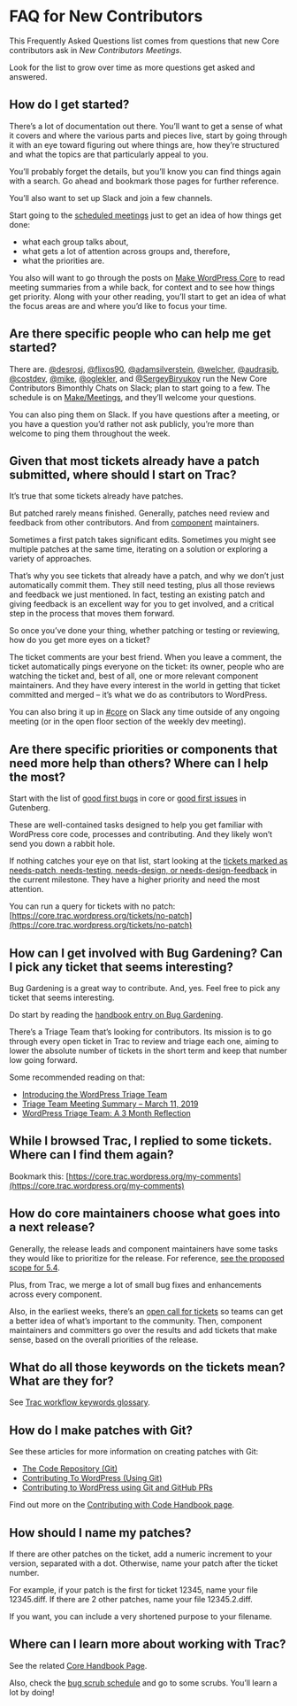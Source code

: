 # FAQ for New Contributors

This Frequently Asked Questions list comes from questions that new Core contributors ask in *New Contributors Meetings*.

Look for the list to grow over time as more questions get asked and answered.

## How do I get started?

There’s a lot of documentation out there. You’ll want to get a sense of what it covers and where the various parts and pieces live, start by going through it with an eye toward figuring out where things are, how they’re structured and what the topics are that particularly appeal to you.

You’ll probably forget the details, but you’ll know you can find things again with a search. Go ahead and bookmark those pages for further reference.

You’ll also want to set up Slack and join a few channels.

Start going to the [scheduled meetings](https://make.wordpress.org/meetings/) just to get an idea of how things get done:

*   what each group talks about,
*   what gets a lot of attention across groups and, therefore,
*   what the priorities are.

You also will want to go through the posts on [Make WordPress Core](https://make.wordpress.org/core/) to read meeting summaries from a while back, for context and to see how things get priority. Along with your other reading, you’ll start to get an idea of what the focus areas are and where you’d like to focus your time.

## Are there specific people who can help me get started?

There are. [@desrosj](https://profiles.wordpress.org/desrosj/), [@flixos90](https://profiles.wordpress.org/flixos90/), [@adamsilverstein](https://profiles.wordpress.org/adamsilverstein/), [@welcher](https://profiles.wordpress.org/welcher/), [@audrasjb](https://profiles.wordpress.org/audrasjb/), [@costdev](https://profiles.wordpress.org/costdev/), [@mike](https://profiles.wordpress.org/mike/), [@oglekler](https://profiles.wordpress.org/oglekler/), and [@SergeyBiryukov](https://profiles.wordpress.org/SergeyBiryukov/) run the New Core Contributors Bimonthly Chats on Slack; plan to start going to a few. The schedule is on [Make/Meetings](https://make.wordpress.org/meetings/), and they’ll welcome your questions.

You can also ping them on Slack. If you have questions after a meeting, or you have a question you’d rather not ask publicly, you’re more than welcome to ping them throughout the week.

## Given that most tickets already have a patch submitted, where should I start on Trac?

It’s true that some tickets already have patches.

But patched rarely means finished. Generally, patches need review and feedback from other contributors. And from [component](https://make.wordpress.org/core/components/) maintainers.

Sometimes a first patch takes significant edits. Sometimes you might see multiple patches at the same time, iterating on a solution or exploring a variety of approaches.

That’s why you see tickets that already have a patch, and why we don’t just automatically commit them. They still need testing, plus all those reviews and feedback we just mentioned. In fact, testing an existing patch and giving feedback is an excellent way for you to get involved, and a critical step in the process that moves them forward.

So once you’ve done your thing, whether patching or testing or reviewing, how do you get more eyes on a ticket?

The ticket comments are your best friend. When you leave a comment, the ticket automatically pings everyone on the ticket: its owner, people who are watching the ticket and, best of all, one or more relevant component maintainers. And they have every interest in the world in getting that ticket committed and merged – it’s what we do as contributors to WordPress.

You can also bring it up in [#core](https://wordpress.slack.com/archives/C02RQBWTW) on Slack any time outside of any ongoing meeting (or in the open floor section of the weekly dev meeting).

## Are there specific priorities or components that need more help than others? Where can I help the most?

Start with the list of [good first bugs](https://core.trac.wordpress.org/tickets/good-first-bugs) in core or [good first issues](https://github.com/WordPress/gutenberg/contribute) in Gutenberg.

These are well-contained tasks designed to help you get familiar with WordPress core code, processes and contributing. And they likely won’t send you down a rabbit hole.

If nothing catches your eye on that list, start looking at the [tickets marked as needs-patch, needs-testing, needs-design, or needs-design-feedback](https://core.trac.wordpress.org/query?status=!closed&keywords=~good-first-bug&keywords=~needs-patch&keywords=~needs-testing&keywords=~needs-design&keywords=~needs-design-feedback&group=milestone&order=priority) in the current milestone. They have a higher priority and need the most attention.

You can run a query for tickets with no patch: [https://core.trac.wordpress.org/tickets/no-patch](https://core.trac.wordpress.org/tickets/no-patch)

## How can I get involved with Bug Gardening? Can I pick any ticket that seems interesting?

Bug Gardening is a great way to contribute. And, yes. Feel free to pick any ticket that seems interesting.

Do start by reading the [handbook entry on Bug Gardening](https://make.wordpress.org/core/handbook/testing/bug-gardening/).

There’s a Triage Team that’s looking for contributors. Its mission is to go through every open ticket in Trac to review and triage each one, aiming to lower the absolute number of tickets in the short term and keep that number low going forward.

Some recommended reading on that:

*   [Introducing the WordPress Triage Team](https://make.wordpress.org/core/2019/03/01/introducing-the-wordpress-triage-team/)
*   [Triage Team Meeting Summary – March 11, 2019](https://make.wordpress.org/core/2019/03/13/triage-team-meeting-summary-march-11-2019/)
*   [WordPress Triage Team: A 3 Month Reflection](https://jonathandesrosiers.com/2019/06/wordpress-triage-team-3-month-reflection/)

## While I browsed Trac, I replied to some tickets. Where can I find them again?

Bookmark this: [https://core.trac.wordpress.org/my-comments](https://core.trac.wordpress.org/my-comments)

## How do core maintainers choose what goes into a next release?

Generally, the release leads and component maintainers have some tasks they would like to prioritize for the release. For reference, [see the proposed scope for 5.4](https://make.wordpress.org/core/2020/01/14/wordpress-5-4-planning-roundup/).

Plus, from Trac, we merge a lot of small bug fixes and enhancements across every component.

Also, in the earliest weeks, there’s an [open call for tickets](https://make.wordpress.org/core/2019/12/04/wordpress-5-4-open-call-for-tickets/) so teams can get a better idea of what’s important to the community. Then, component maintainers and committers go over the results and add tickets that make sense, based on the overall priorities of the release.

## What do all those keywords on the tickets mean? What are they for?

See [Trac workflow keywords glossary](https://make.wordpress.org/core/handbook/contribute/trac/keywords/).  

## How do I make patches with Git?

See these articles for more information on creating patches with Git:

*   [The Code Repository (Git)](https://make.wordpress.org/core/handbook/contribute/git/)
*   [Contributing To WordPress (Using Git)](http://scribu.net/wordpress/contributing-to-wordpress-using-github.html)
*   [Contributing to WordPress using Git and GitHub PRs](https://make.wordpress.org/core/handbook/contribute/git/github-pull-requests-for-code-review/)

Find out more on the [Contributing with Code Handbook page](https://make.wordpress.org/core/handbook/contribute/).

## How should I name my patches?

If there are other patches on the ticket, add a numeric increment to your version, separated with a dot. Otherwise, name your patch after the ticket number.

For example, if your patch is the first for ticket 12345, name your file 12345.diff. If there are 2 other patches, name your file 12345.2.diff.

If you want, you can include a very shortened purpose to your filename.

## Where can I learn more about working with Trac?

See the related [Core Handbook Page](https://make.wordpress.org/core/handbook/tutorials/trac/new-user-quick-start/).

Also, check the [bug scrub schedule](https://make.wordpress.org/core/2020/01/20/bug-scrub-schedule-for-5-4/) and go to some scrubs. You’ll learn a lot by doing!